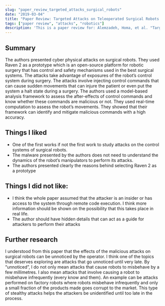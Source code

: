 ```yaml
---
slug: "paper_review_targeted_attacks_surgical_robots"
date: "2019-03-04"
title: "Paper Review: Targeted Attacks on Teleoperated Surgical Robots: Dynamic Model-based Detection and Mitigation"
tags: ["paper review", "attacks", "robotics"]
description: 'This is a paper review for: Alemzadeh, Homa, et al. "Targeted attacks on teleoperated surgical robots: Dynamic model-based detection and mitigation." 2016 46th Annual IEEE/IFIP International Conference on Dependable Systems and Networks (DSN). IEEE, 2016.'
---
```


## Summary

The authors presented cyber physical attacks on surgical robots. They used Raven 2 as a prototype
which is an open-source platform for robotic surgery that has control and safety mechanisms used in the
best surgical systems. The attacks take advantage of exposures of the robot’s control system during
surgery. The attacks involve injecting control commands that can cause sudden movements that can
injure the patient or even put the system a halt state during a surgery. The authors used a model-based
analysis framework to assess the after-effects of control commands and know whether these commands
are malicious or not. They used real-time computation to assess the robot’s movements. They showed
that their framework can identify and mitigate malicious commands with a high accuracy.

## Things I liked

- One of the first works if not the first work to study attacks on the control systems of surgical
  robots.
- The malware presented by the authors does not need to understand the dynamics of the robot’s
  manipulators to perform its attacks.
- The authors presented clearly the reasons behind selecting Raven 2 as a prototype

## Things I did not like:

- I think the whole paper assumed that the attacker is an insider or has access to the system
  through remote code execution. I think more information should be shown on the possibility
  that this takes place in real life.
- The author should have hidden details that can act as a guide for attackers to perform their
  attacks

## Further research

I understood from this paper that the effects of the malicious attacks on surgical robots can be
unnoticed by the operator. I think one of the topics that deserves exploring are attacks that go
unnoticed until very late. By “unnoticed”, I do not only mean attacks that cause robots to misbehave by
a few millimetres. I also mean attacks that involve causing a robot to misbehave infrequently (every
know and them). An example can be attacks performed on factory robots where robots misbehave
infrequently and only a small fraction of the products made goes corrupt to the market. This type of
stealthy attacks helps the attackers be unidentified until too late in the process.
